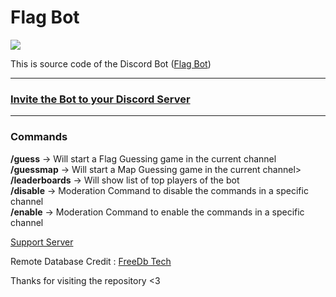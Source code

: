 # Flag Bot

<a href="https://top.gg/bot/1129789320165867662">
  <img src="https://top.gg/api/widget/upvotes/1129789320165867662.svg">
</a>

This is source code of the Discord Bot (<a href="https://discord.gg/MASMYsNCT9">Flag Bot</a>)
<hr />

<h3><a href="https://discord.com/api/oauth2/authorize?client_id=1129789320165867662&permissions=85056&scope=bot+applications.commands">Invite the Bot to your Discord Server</a></h3>

<hr />

<h3>Commands</h3>

<b>/guess</b> -> Will start a Flag Guessing game in the current channel<br />
<b>/guessmap</b> -> Will start a Map Guessing game in the current channel><br />
<b>/leaderboards</b> -> Will show list of top players of the bot<br />
<b>/disable</b> -> Moderation Command to disable the commands in a specific channel<br />
<b>/enable</b> -> Moderation Command to enable the commands in a specific channel<br />


<footer>
  <p><a href="https://discord.gg/MASMYsNCT9">Support Server</a></p>
  <p>Remote Database Credit : <a href="https://freedb.tech/" target="_blank">FreeDb Tech</a></p>
  <p>Thanks for visiting the repository <3</p>
</footer>
